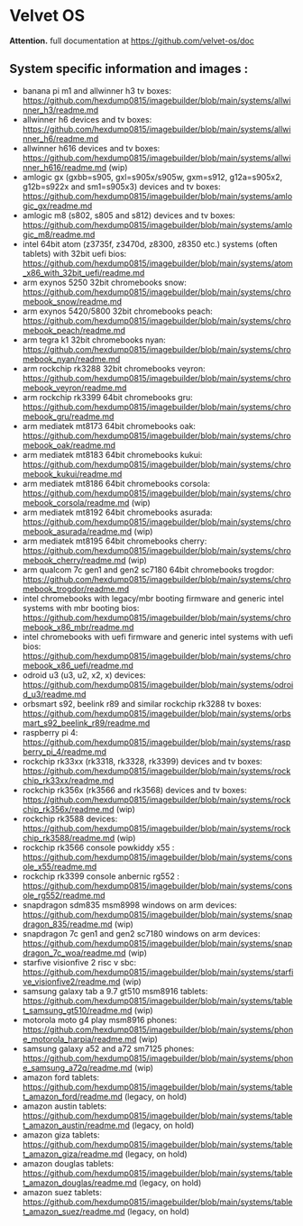 # Velvet OS

**Attention.** full documentation at https://github.com/velvet-os/doc

## System specific information and images :

- banana pi m1 and allwinner h3 tv boxes: https://github.com/hexdump0815/imagebuilder/blob/main/systems/allwinner_h3/readme.md
- allwinner h6 devices and tv boxes: https://github.com/hexdump0815/imagebuilder/blob/main/systems/allwinner_h6/readme.md
- allwinner h616 devices and tv boxes: https://github.com/hexdump0815/imagebuilder/blob/main/systems/allwinner_h616/readme.md (wip)
- amlogic gx (gxbb=s905, gxl=s905x/s905w, gxm=s912, g12a=s905x2, g12b=s922x and sm1=s905x3) devices and tv boxes: https://github.com/hexdump0815/imagebuilder/blob/main/systems/amlogic_gx/readme.md
- amlogic m8 (s802, s805 and s812) devices and tv boxes: https://github.com/hexdump0815/imagebuilder/blob/main/systems/amlogic_m8/readme.md
- intel 64bit atom (z3735f, z3470d, z8300, z8350 etc.) systems (often tablets) with 32bit uefi bios: https://github.com/hexdump0815/imagebuilder/blob/main/systems/atom_x86_with_32bit_uefi/readme.md
- arm exynos 5250 32bit chromebooks snow: https://github.com/hexdump0815/imagebuilder/blob/main/systems/chromebook_snow/readme.md
- arm exynos 5420/5800 32bit chromebooks peach: https://github.com/hexdump0815/imagebuilder/blob/main/systems/chromebook_peach/readme.md
- arm tegra k1 32bit chromebooks nyan: https://github.com/hexdump0815/imagebuilder/blob/main/systems/chromebook_nyan/readme.md
- arm rockchip rk3288 32bit chromebooks veyron: https://github.com/hexdump0815/imagebuilder/blob/main/systems/chromebook_veyron/readme.md
- arm rockchip rk3399 64bit chromebooks gru: https://github.com/hexdump0815/imagebuilder/blob/main/systems/chromebook_gru/readme.md
- arm mediatek mt8173 64bit chromebooks oak: https://github.com/hexdump0815/imagebuilder/blob/main/systems/chromebook_oak/readme.md
- arm mediatek mt8183 64bit chromebooks kukui: https://github.com/hexdump0815/imagebuilder/blob/main/systems/chromebook_kukui/readme.md
- arm mediatek mt8186 64bit chromebooks corsola: https://github.com/hexdump0815/imagebuilder/blob/main/systems/chromebook_corsola/readme.md (wip)
- arm mediatek mt8192 64bit chromebooks asurada: https://github.com/hexdump0815/imagebuilder/blob/main/systems/chromebook_asurada/readme.md (wip)
- arm mediatek mt8195 64bit chromebooks cherry: https://github.com/hexdump0815/imagebuilder/blob/main/systems/chromebook_cherry/readme.md (wip)
- arm qualcom 7c gen1 and gen2 sc7180 64bit chromebooks trogdor: https://github.com/hexdump0815/imagebuilder/blob/main/systems/chromebook_trogdor/readme.md
- intel chromebooks with legacy/mbr booting firmware and generic intel systems with mbr booting bios: https://github.com/hexdump0815/imagebuilder/blob/main/systems/chromebook_x86_mbr/readme.md
- intel chromebooks with uefi firmware and generic intel systems with uefi bios: https://github.com/hexdump0815/imagebuilder/blob/main/systems/chromebook_x86_uefi/readme.md
- odroid u3 (u3, u2, x2, x) devices: https://github.com/hexdump0815/imagebuilder/blob/main/systems/odroid_u3/readme.md
- orbsmart s92, beelink r89 and similar rockchip rk3288 tv boxes: https://github.com/hexdump0815/imagebuilder/blob/main/systems/orbsmart_s92_beelink_r89/readme.md
- raspberry pi 4: https://github.com/hexdump0815/imagebuilder/blob/main/systems/raspberry_pi_4/readme.md
- rockchip rk33xx (rk3318, rk3328, rk3399) devices and tv boxes: https://github.com/hexdump0815/imagebuilder/blob/main/systems/rockchip_rk33xx/readme.md
- rockchip rk356x (rk3566 and rk3568) devices and tv boxes: https://github.com/hexdump0815/imagebuilder/blob/main/systems/rockchip_rk356x/readme.md (wip)
- rockchip rk3588 devices: https://github.com/hexdump0815/imagebuilder/blob/main/systems/rockchip_rk3588/readme.md (wip)
- rockchip rk3566 console powkiddy x55 : https://github.com/hexdump0815/imagebuilder/blob/main/systems/console_x55/readme.md
- rockchip rk3399 console anbernic rg552 : https://github.com/hexdump0815/imagebuilder/blob/main/systems/console_rg552/readme.md
- snapdragon sdm835 msm8998 windows on arm devices: https://github.com/hexdump0815/imagebuilder/blob/main/systems/snapdragon_835/readme.md (wip)
- snapdragon 7c gen1 and gen2 sc7180 windows on arm devices: https://github.com/hexdump0815/imagebuilder/blob/main/systems/snapdragon_7c_woa/readme.md (wip)
- starfive visionfive 2 risc v sbc: https://github.com/hexdump0815/imagebuilder/blob/main/systems/starfive_visionfive2/readme.md (wip)
- samsung galaxy tab a 9.7 gt510 msm8916 tablets: https://github.com/hexdump0815/imagebuilder/blob/main/systems/tablet_samsung_gt510/readme.md (wip)
- motorola moto g4 play msm8916 phones: https://github.com/hexdump0815/imagebuilder/blob/main/systems/phone_motorola_harpia/readme.md (wip)
- samsung galaxy a52 and a72 sm7125 phones: https://github.com/hexdump0815/imagebuilder/blob/main/systems/phone_samsung_a72q/readme.md (wip)
- amazon ford tablets: https://github.com/hexdump0815/imagebuilder/blob/main/systems/tablet_amazon_ford/readme.md (legacy, on hold)
- amazon austin tablets: https://github.com/hexdump0815/imagebuilder/blob/main/systems/tablet_amazon_austin/readme.md (legacy, on hold)
- amazon giza tablets: https://github.com/hexdump0815/imagebuilder/blob/main/systems/tablet_amazon_giza/readme.md (legacy, on hold)
- amazon douglas tablets: https://github.com/hexdump0815/imagebuilder/blob/main/systems/tablet_amazon_douglas/readme.md (legacy, on hold)
- amazon suez tablets: https://github.com/hexdump0815/imagebuilder/blob/main/systems/tablet_amazon_suez/readme.md (legacy, on hold)
